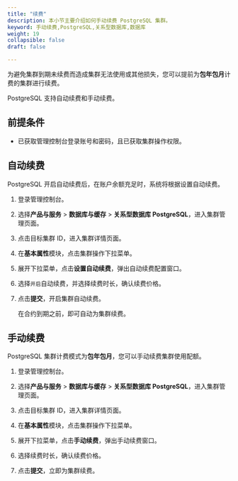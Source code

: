 ```yaml
---
title: "续费"
description: 本小节主要介绍如何手动续费 PostgreSQL 集群。 
keyword: 手动续费,PostgreSQL,关系型数据库,数据库
weight: 19
collapsible: false
draft: false

---
```


为避免集群到期未续费而造成集群无法使用或其他损失，您可以提前为**包年包月**计费的集群进行续费。

PostgreSQL 支持自动续费和手动续费。

## 前提条件

- 已获取管理控制台登录账号和密码，且已获取集群操作权限。

## 自动续费

PostgreSQL 开启自动续费后，在账户余额充足时，系统将根据设置自动续费。

1. 登录管理控制台。

2. 选择**产品与服务** > **数据库与缓存** > **关系型数据库 PostgreSQL**，进入集群管理页面。

3. 点击目标集群 ID，进入集群详情页面。

4. 在**基本属性**模块，点击集群操作下拉菜单。

5. 展开下拉菜单，点击**设置自动续费**，弹出自动续费配置窗口。

6. 选择`开启`自动续费，并选择续费时长，确认续费价格。

7. 点击**提交**，开启集群自动续费。

   在合约到期之前，即可自动为集群续费。

## 手动续费

PostgreSQL 集群计费模式为**包年包月**，您可以手动续费集群使用配额。

1. 登录管理控制台。

2. 选择**产品与服务** > **数据库与缓存** > **关系型数据库 PostgreSQL**，进入集群管理页面。

3. 点击目标集群 ID，进入集群详情页面。

4. 在**基本属性**模块，点击集群操作下拉菜单。

5. 展开下拉菜单，点击**手动续费**，弹出手动续费窗口。

6. 选择续费时长，确认续费价格。

7. 点击**提交**，立即为集群续费。